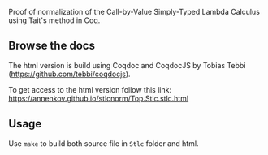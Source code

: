 Proof of normalization of the Call-by-Value Simply-Typed Lambda Calculus using Tait's method in Coq.

Browse the docs
-----------
The html version is build using Coqdoc and CoqdocJS by Tobias Tebbi (https://github.com/tebbi/coqdocjs).

To get access to the html version follow this link: https://annenkov.github.io/stlcnorm/Top.Stlc.stlc.html

Usage
-----

Use `make` to build both source file in `Stlc` folder and html.
